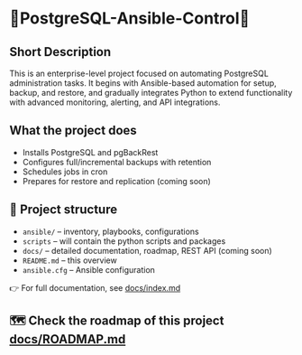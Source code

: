 # :wrench:PostgreSQL-Ansible-Control:wrench:

## Short Description

This is an enterprise-level project focused on automating PostgreSQL administration tasks. It begins with Ansible-based automation for setup, backup, and restore, and gradually integrates Python to extend functionality with advanced monitoring, alerting, and API integrations.

## What the project does


- Installs PostgreSQL and pgBackRest
- Configures full/incremental backups with retention
- Schedules jobs in cron
- Prepares for restore and replication (coming soon)

## 📁 Project structure

- `ansible/` – inventory, playbooks, configurations
- `scripts` – will contain the python scripts and packages    
- `docs/` – detailed documentation, roadmap, REST API (coming soon)
- `README.md` – this overview
- `ansible.cfg` – Ansible configuration

👉 For full documentation, see [docs/index.md](./docs/index.md)

## 🗺️ Check the roadmap of this project [docs/ROADMAP.md](./docs/ROADMAP.md) 
